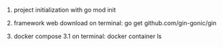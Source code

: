 1. project initialization with go mod init <project name>
2. framework web download on terminal: go get github.com/gin-gonic/gin

3. docker compose 
    3.1 on terminal: docker container ls